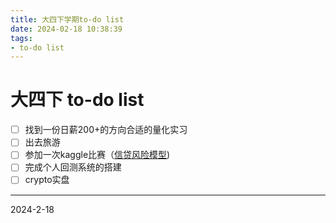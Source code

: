 ```yaml
---
title: 大四下学期to-do list
date: 2024-02-18 10:38:39
tags:
- to-do list
---
```


# 大四下 to-do list

- [ ] 找到一份日薪200+的方向合适的量化实习
- [ ] 出去旅游
- [ ] 参加一次kaggle比赛（[信贷风险模型](https://www.kaggle.com/competitions/home-credit-credit-risk-model-stability))
- [ ] 完成个人回测系统的搭建
- [ ] crypto实盘

---

2024-2-18
